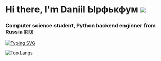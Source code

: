 # Hi there, I'm Daniil Ырфькфум ![](https://github.com/blackcater/blackcater/raw/main/images/Hi.gif) 
### Computer science student, Python backend enginner from Russia 🇷🇺

[![Typing SVG](https://readme-typing-svg.herokuapp.com?color=%2336BCF7&lines=Python+backend+dev)](https://git.io/typing-svg)

[![Top Langs](https://github-readme-stats.vercel.app/api/top-langs/?username=daniilshamraev)](https://github.com/anuraghazra/github-readme-stats)
